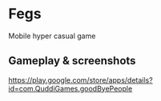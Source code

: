 # Fegs
Mobile hyper casual game

## Gameplay & screenshots
https://play.google.com/store/apps/details?id=com.QuddiGames.goodByePeople
